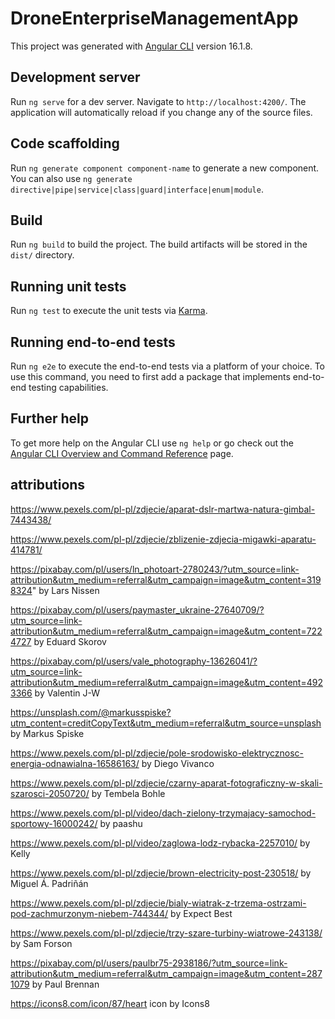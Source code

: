 # DroneEnterpriseManagementApp

This project was generated with [Angular CLI](https://github.com/angular/angular-cli) version 16.1.8.

## Development server

Run `ng serve` for a dev server. Navigate to `http://localhost:4200/`. The application will automatically reload if you change any of the source files.

## Code scaffolding

Run `ng generate component component-name` to generate a new component. You can also use `ng generate directive|pipe|service|class|guard|interface|enum|module`.

## Build

Run `ng build` to build the project. The build artifacts will be stored in the `dist/` directory.

## Running unit tests

Run `ng test` to execute the unit tests via [Karma](https://karma-runner.github.io).

## Running end-to-end tests

Run `ng e2e` to execute the end-to-end tests via a platform of your choice. To use this command, you need to first add a package that implements end-to-end testing capabilities.

## Further help

To get more help on the Angular CLI use `ng help` or go check out the [Angular CLI Overview and Command Reference](https://angular.io/cli) page.

## attributions

https://www.pexels.com/pl-pl/zdjecie/aparat-dslr-martwa-natura-gimbal-7443438/

https://www.pexels.com/pl-pl/zdjecie/zblizenie-zdjecia-migawki-aparatu-414781/

https://pixabay.com/pl/users/ln_photoart-2780243/?utm_source=link-attribution&utm_medium=referral&utm_campaign=image&utm_content=3198324" by Lars Nissen

https://pixabay.com/pl/users/paymaster_ukraine-27640709/?utm_source=link-attribution&utm_medium=referral&utm_campaign=image&utm_content=7224727 by Eduard Skorov

https://pixabay.com/pl/users/vale_photography-13626041/?utm_source=link-attribution&utm_medium=referral&utm_campaign=image&utm_content=4923366 by Valentin J-W

https://unsplash.com/@markusspiske?utm_content=creditCopyText&utm_medium=referral&utm_source=unsplash by Markus Spiske
  
https://www.pexels.com/pl-pl/zdjecie/pole-srodowisko-elektrycznosc-energia-odnawialna-16586163/ by Diego Vivanco

https://www.pexels.com/pl-pl/zdjecie/czarny-aparat-fotograficzny-w-skali-szarosci-2050720/ by Tembela Bohle

https://www.pexels.com/pl-pl/video/dach-zielony-trzymajacy-samochod-sportowy-16000242/ by paashu

https://www.pexels.com/pl-pl/video/zaglowa-lodz-rybacka-2257010/ by Kelly

https://www.pexels.com/pl-pl/zdjecie/brown-electricity-post-230518/ by Miguel Á. Padriñán

https://www.pexels.com/pl-pl/zdjecie/bialy-wiatrak-z-trzema-ostrzami-pod-zachmurzonym-niebem-744344/ by Expect Best

https://www.pexels.com/pl-pl/zdjecie/trzy-szare-turbiny-wiatrowe-243138/ by Sam Forson

https://pixabay.com/pl/users/paulbr75-2938186/?utm_source=link-attribution&utm_medium=referral&utm_campaign=image&utm_content=2871079 by Paul Brennan

https://icons8.com/icon/87/heart icon by Icons8
